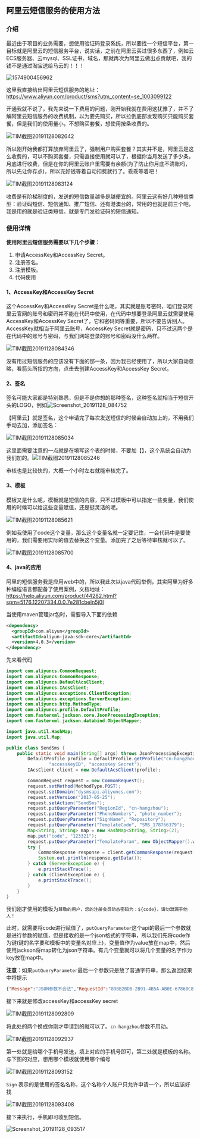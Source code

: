 ## 阿里云短信服务的使用方法

### 介绍

最近由于项目的业务需要，想使用验证码登录系统，所以要找一个短信平台，第一目标就是阿里云的短信服务平台，说实话，之前在阿里云买过很多东西了，例如云ECS服务器、云mysql、SSL证书、域名，那就再次为阿里云做出点贡献吧，我的钱不是通过淘宝送给马云的！！！

![1574900456962](C:\Users\LIGHTI~1\AppData\Local\Temp\1574900456962.png)

这里我直接给出阿里云短信服务的地址：<https://www.aliyun.com/product/sms?utm_content=se_1003099122> 

开通我就不说了，我先来说一下费用的问题，刚开始我就在费用这犹豫了，并不了解阿里云短信服务的收费机制，以为要先购买，所以拉倒底部发现购买只能购买套餐，但是我们的使用量小，不想购买套餐，想使用按条收费的。

![TIM截图20191128082642](D:\typora文件\assets\TIM截图20191128082642.png)

所以刚开始我都打算放弃阿里云了，强制用户购买套餐？其实并不是，阿里云是这么收费的，可以不购买套餐，只需直接使用就可以了，根据你当月发送了多少条，月底进行收费，但是在你的阿里云账户里需要有余额(为了防止你月底不清账吗，所以先让你存点)，所以充好钱等着自动扣费就行了。乖乖等着吧！

![TIM截图20191128083124](D:\typora文件\assets\TIM截图20191128083124.png)

收费是有阶梯制度的，发送的短信数量越多是越便宜的。阿里云这有好几种短信类型：验证码短信、短信通知、推广短信、还有港澳台的，常用的也就是前三个吧，我是用的就是验证类短信。就是专门发验证码的短信通知。



### 使用详情

**使用阿里云短信服务需要以下几个步骤**：

1. 申请AccessKey和AccessKey Secret。
2. 注册签名。
3. 注册模板。
4. 代码使用

#### 1、AccessKey和AccessKey Secret

这个AccessKey和AccessKey Secret是什么呢，其实就是账号密码，咱们登录阿里云官网的账号和密码并不能在代码中使用，在代码中想要登录阿里云就需要使用AccessKey和AccessKey Secret了，它和密码同等重要，所以不要告诉别人。AccessKey就相当于阿里云账号，AccessKey Secret就是密码，只不过这两个是在代码中的账号与密码，与我们网站登录的账号和密码没什么两样。

![TIM截图20191128084346](D:\typora文件\assets\TIM截图20191128084346.png)

没有用过短信服务的应该没有下面的那一条，因为我已经使用了，所以大家自动忽略，看箭头所指的方向，点击去创建AccessKey和AccessKey Secret。

#### 2、签名

签名可能大家都是特别熟悉，但是不是你想的那种签名，这种签名就相当于短信开头的LOGO，例如![Screenshot_20191128_084752](D:\typora文件\assets\Screenshot_20191128_084752.jpg)

【阿里云】就是签名，这个申请完了每次发送短信的时候会自动加上的，不用我们手动去加，添加签名：

![TIM截图20191128085034](D:\typora文件\assets\TIM截图20191128085034.png)

这里面需要注意的一点就是在填写这个表的时候，不要加【】，这个系统会自动为我们加的。![TIM截图20191128085246](D:\typora文件\assets\TIM截图20191128085246.png)

审核也是比较快的，大概一个小时左右就能审核完了。

#### 3、模板

模板又是什么呢，模板就是短信的内容，只不过模板中可以指定一些变量，我们使用的时候可以给这些变量赋值，还是挺灵活的呢。

![TIM截图20191128085621](D:\typora文件\assets\TIM截图20191128085621.png)

例如我使用了code这个变量，那么这个变量名就一定要记住，一会代码中是要使用的，我们需要用实际的值去替换这个变量。添加完了之后等待审核就可以了。

![TIM截图20191128085700](D:\typora文件\assets\TIM截图20191128085700.png)

#### 4、java的应用

阿里的短信服务我是应用web中的，所以我此次以java代码举例，其实阿里为好多种编程语言都配备了使用案例，文档地址：<https://help.aliyun.com/product/44282.html?spm=5176.12207334.0.0.7e281cbeln5j0I> 

当使用maven管理jar包时，需要导入下面的依赖

```xml
<dependency>
  <groupId>com.aliyun</groupId>
  <artifactId>aliyun-java-sdk-core</artifactId>
  <version>4.0.3</version>
</dependency>
```

先来看代码

```java
import com.aliyuncs.CommonRequest;
import com.aliyuncs.CommonResponse;
import com.aliyuncs.DefaultAcsClient;
import com.aliyuncs.IAcsClient;
import com.aliyuncs.exceptions.ClientException;
import com.aliyuncs.exceptions.ServerException;
import com.aliyuncs.http.MethodType;
import com.aliyuncs.profile.DefaultProfile;
import com.fasterxml.jackson.core.JsonProcessingException;
import com.fasterxml.jackson.databind.ObjectMapper;

import java.util.HashMap;
import java.util.Map;

public class SendSms {
    public static void main(String[] args) throws JsonProcessingException {
        DefaultProfile profile = DefaultProfile.getProfile("cn-hangzhou",
                "accessKeyID", "accessKey Secret");
        IAcsClient client = new DefaultAcsClient(profile);

        CommonRequest request = new CommonRequest();
        request.setMethod(MethodType.POST);
        request.setDomain("dysmsapi.aliyuncs.com");
        request.setVersion("2017-05-25");
        request.setAction("SendSms");
        request.putQueryParameter("RegionId", "cn-hangzhou");
        request.putQueryParameter("PhoneNumbers", "photo_number");
        request.putQueryParameter("SignName", "Repository");
        request.putQueryParameter("TemplateCode", "SMS_178766379");
        Map<String, String> map = new HashMap<String, String>(2);
        map.put("code", "123321");
        request.putQueryParameter("TemplateParam", new ObjectMapper().writeValueAsString(map));
        try {
            CommonResponse response = client.getCommonResponse(request);
            System.out.println(response.getData());
        } catch (ServerException e) {
            e.printStackTrace();
        } catch (ClientException e) {
            e.printStackTrace();
        }
    }
}
```

我们刚才使用的模板为`尊敬的用户，您的注册会员动态密码为：${code}，请勿泄漏于他人！`

此时，就需要将code进行赋值了，`putQueryParameter`这个api的最后一个参数就是进行参数的赋值，但是接收的是一个json格式的字符串，所以我们先将code作为键(键的名字要和模板中的变量名对应上)，变量值作为value放在map中，然后使用jackson将map转化为json字符串。有几个变量就可以将几个变量的名字作为key放在map中。

**注意**：如果`putQueryParameter`最后一个参数只是放了普通字符串，那么返回结果中将提示

```json
{"Message":"JSON参数不合法","RequestId":"89BB2BDB-2B91-4B5A-AB0E-67860C8E9C03","Code":"isv.INVALID_JSON_PARAM"}
```

接下来就是修改accessKey和accessKey secret

![TIM截图20191128092809](D:\typora文件\assets\TIM截图20191128092809.png)

将此处的两个换成你刚才申请到的就可以了。`cn-hangzhou`参数不用动。

![TIM截图20191128092937](D:\typora文件\assets\TIM截图20191128092937.png)

第一处就是给哪个手机号发送，填上对应的手机号即可，第二处就是模板的名称。与下图的对应，想用哪个模板就使用哪个编号

![TIM截图20191128093152](D:\typora文件\assets\TIM截图20191128093152.png)

`Sign` 表示的是使用的签名名称，这个名称个人账户只允许申请一个，所以应该好找

![TIM截图20191128093408](D:\typora文件\assets\TIM截图20191128093408.png)

接下来执行，手机即可收到短信。

![Screenshot_20191128_093517](D:\typora文件\assets\Screenshot_20191128_093517.jpg)

